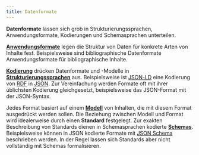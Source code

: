 ```yaml
---
title: Datenformate
---
```


**Datenformate** lassen sich grob in Strukturierungssprachen,
Anwendungsformate, Kodierungen und Schemasprachen unterteilen. 

**[Anwendungsformate](application)** legen die
Struktur von Daten für konkrete Arten von Inhalte fest. Beispielsweise sind
bibliographische Datenformate Anwendungsformate für bibliographische Inhalte.

**[Kodierung](code)** drücken Datenformate und -Modelle in
**[Strukturierungssprachen](structure)** aus. Beispielsweise ist
[JSON-LD](rdf/json-ld) eine Kodierung von [RDF](rdf) in [JSON](json). Zur
Vereinfachung werden Formate oft mit ihrer üblichsten Kodierung gleichgesetzt,
beispielsweise das JSON-Format mit der JSON-Syntax.

Jedes Format basiert auf einem **[Modell](model)** von Inhalten, die mit diesem
Format ausgedrückt werden sollen.  Die Beziehung zwischen Modell und Format
wird idealerweise durch einen **Standard** festgelegt. Zur exakten Beschreibung
von Standards dienen in Schemasprachen kodierte [**Schemas**](schema).
Beispielsweise können in JSON kodierte Formate mit [JSON
Schema](schema/json-schema) beschrieben werden. In der Regel lassen sich
Standards aber nicht vollständig mit Schemas formalisieren.

